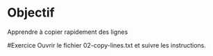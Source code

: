 # Objectif
Apprendre à copier rapidement des lignes

#Exercice
Ouvrir le fichier 02-copy-lines.txt et suivre les instructions.